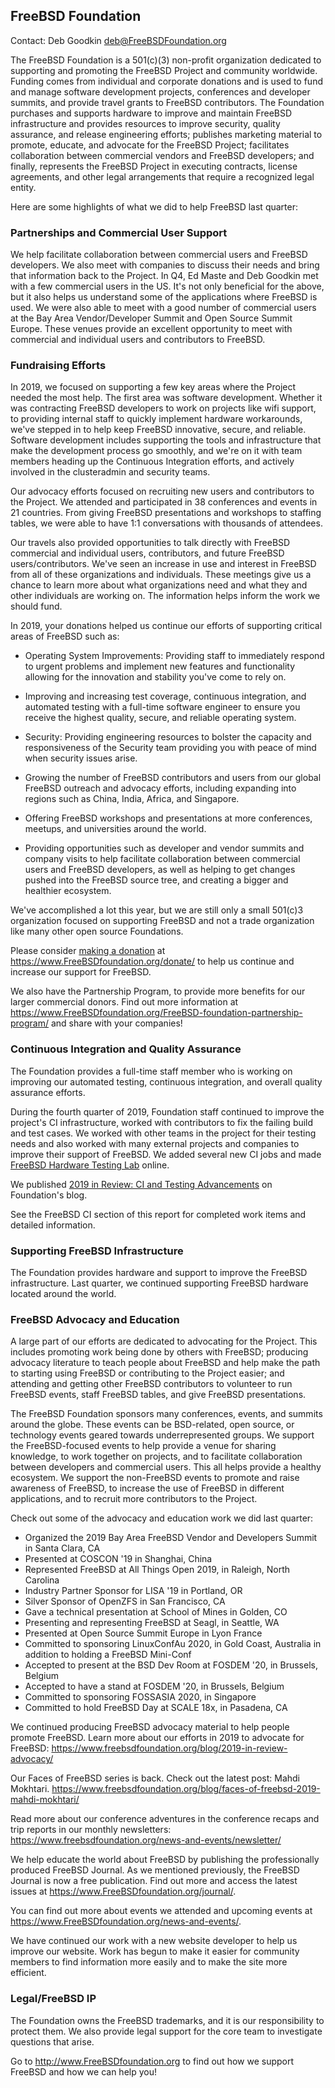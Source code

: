 ## FreeBSD Foundation ##

Contact: Deb Goodkin <deb@FreeBSDFoundation.org>  

The FreeBSD Foundation is a 501(c)(3) non-profit organization dedicated to
supporting and promoting the FreeBSD Project and community worldwide. Funding
comes from individual and corporate donations and is used to fund and manage
software development projects, conferences and developer summits, and provide
travel grants to FreeBSD contributors. The Foundation purchases and supports
hardware to improve and maintain FreeBSD infrastructure and provides resources
to improve security, quality assurance, and release engineering efforts;
publishes marketing material to promote, educate, and advocate for the FreeBSD
Project; facilitates collaboration between commercial vendors and FreeBSD
developers; and finally, represents the FreeBSD Project in executing contracts,
license agreements, and other legal arrangements that require a recognized
legal entity.

Here are some highlights of what we did to help FreeBSD last quarter:

### Partnerships and Commercial User Support ###

We help facilitate collaboration between commercial users and FreeBSD
developers. We also meet with companies to discuss their needs and bring that
information back to the Project. In Q4, Ed Maste and Deb Goodkin met with a
few commercial users in the US. It's not only beneficial for the above, but it
also helps us understand some of the applications where FreeBSD is used. We
were also able to meet with a good number of commercial users at the Bay Area
Vendor/Developer Summit and Open Source Summit Europe. These venues provide an
excellent opportunity to meet with commercial and individual users and
contributors to FreeBSD.

### Fundraising Efforts ###

In 2019, we focused on supporting a few key areas where the Project needed the
most help. The first area was software development. Whether it was contracting
FreeBSD developers to work on projects like wifi support, to providing internal
staff to quickly implement hardware workarounds, we've stepped in to help keep
FreeBSD innovative, secure, and reliable. Software development includes
supporting the tools and infrastructure that make the development process go
smoothly, and we're on it with team members heading up the Continuous
Integration efforts, and actively involved in the clusteradmin and security
teams.

Our advocacy efforts focused on recruiting new users and contributors to the
Project. We attended and participated in 38 conferences and events in 21
countries. From giving FreeBSD presentations and workshops to staffing tables,
we were able to have 1:1 conversations with thousands of attendees.

Our travels also provided opportunities to talk directly with FreeBSD
commercial and individual users, contributors, and future FreeBSD
users/contributors. We've seen an increase in use and interest in FreeBSD from
all of these organizations and individuals. These meetings give us a chance to
learn more about what organizations need and what they and other individuals
are working on. The information helps inform the work we should fund.

In 2019, your donations helped us continue our efforts of supporting critical
areas of FreeBSD such as:

- Operating System Improvements: Providing staff to immediately respond to
  urgent problems and implement new features and functionality allowing for
  the innovation and stability you've come to rely on.

- Improving and increasing test coverage, continuous integration, and automated
  testing with a full-time software engineer to ensure you receive the highest
  quality, secure, and reliable operating system.

- Security: Providing engineering resources to bolster the capacity and
  responsiveness of the Security team providing you with peace of mind when
  security issues arise.

- Growing the number of FreeBSD contributors and users from our global FreeBSD
  outreach and advocacy efforts, including expanding into regions such as
  China, India, Africa, and Singapore.

- Offering FreeBSD workshops and presentations at more conferences, meetups,
  and universities around the world.

- Providing opportunities such as developer and vendor summits and company
  visits to help facilitate collaboration between commercial users and FreeBSD
  developers, as well as helping to get changes pushed into the FreeBSD source
  tree, and creating a bigger and healthier ecosystem.

We've accomplished a lot this year, but we are still only a small 501(c)3
organization focused on supporting FreeBSD and not a trade organization like
many other open source Foundations.

Please consider [making a donation](https://www.FreeBSDfoundation.org/donate/)
at https://www.FreeBSDfoundation.org/donate/ to help us continue and increase
our support for FreeBSD.

We also have the Partnership Program, to provide more benefits for our larger
commercial donors.
Find out more information at
https://www.FreeBSDfoundation.org/FreeBSD-foundation-partnership-program/
and share with your companies!

### Continuous Integration and Quality Assurance ###

The Foundation provides a full-time staff member who is working on improving
our automated testing, continuous integration, and overall quality assurance
efforts.

During the fourth quarter of 2019, Foundation staff continued to improve the
project's CI infrastructure, worked with contributors to fix the failing build
and test cases.  We worked with other teams in the project for their testing
needs and also worked with many external projects and companies to improve
their support of FreeBSD. We added several new CI jobs and made
[FreeBSD Hardware Testing Lab](https://ci.freebsd.org/hwlab) online.

We published
[2019 in Review: CI and Testing Advancements](https://www.freebsdfoundation.org/blog/2019-in-review-ci-and-testing-advancements/)
on Foundation's blog.  

See the FreeBSD CI section of this report for completed work items and detailed
information.

### Supporting FreeBSD Infrastructure ###

The Foundation provides hardware and support to improve the FreeBSD
infrastructure. Last quarter, we continued supporting FreeBSD hardware located
around the world.

### FreeBSD Advocacy and Education ###

A large part of our efforts are dedicated to advocating for the Project. This
includes promoting work being done by others with FreeBSD; producing advocacy
literature to teach people about FreeBSD and help make the path to starting
using FreeBSD or contributing to the Project easier; and attending and getting
other FreeBSD contributors to volunteer to run FreeBSD events, staff FreeBSD
tables, and give FreeBSD presentations.

The FreeBSD Foundation sponsors many conferences, events, and summits around the globe. These events can be BSD-related, open source, or technology events geared towards underrepresented groups. We support the FreeBSD-focused events to help provide a venue for sharing knowledge, to work together on projects, and to facilitate collaboration between developers and commercial users. This all helps provide a healthy ecosystem. We support the non-FreeBSD events to promote and raise awareness of FreeBSD, to increase the use of FreeBSD in different applications, and to recruit more contributors to the Project.


Check out some of the advocacy and education work we did last quarter:

- Organized the 2019 Bay Area FreeBSD Vendor and Developers Summit
  in Santa Clara, CA
- Presented at COSCON '19 in Shanghai, China
- Represented FreeBSD at All Things Open 2019, in Raleigh, North Carolina
- Industry Partner Sponsor for LISA '19 in Portland, OR
- Silver Sponsor of OpenZFS in San Francisco, CA
- Gave a technical presentation at School of Mines in Golden, CO
- Presenting and representing FreeBSD at Seagl, in Seattle, WA
- Presented at Open Source Summit Europe in Lyon France
- Committed to sponsoring LinuxConfAu 2020, in Gold Coast, Australia in
  addition to holding a FreeBSD Mini-Conf
- Accepted to present at the BSD Dev Room at FOSDEM '20, in Brussels, Belgium
- Accepted to have a stand at FOSDEM '20, in Brussels, Belgium
- Committed to sponsoring FOSSASIA 2020, in Singapore
- Committed to hold FreeBSD Day at SCALE 18x, in Pasadena, CA

We continued producing FreeBSD advocacy material to help people promote
FreeBSD. Learn more about our efforts in 2019 to advocate for FreeBSD:
https://www.freebsdfoundation.org/blog/2019-in-review-advocacy/

Our Faces of FreeBSD series is back. Check out the latest post: Mahdi Mokhtari.
https://www.freebsdfoundation.org/blog/faces-of-freebsd-2019-mahdi-mokhtari/

Read more about our conference adventures in the conference recaps and trip
reports in our monthly newsletters:
https://www.freebsdfoundation.org/news-and-events/newsletter/

We help educate the world about FreeBSD by publishing the professionally
produced FreeBSD Journal. As we mentioned previously, the FreeBSD Journal is
now a free publication. Find out more and access the latest issues at
https://www.FreeBSDfoundation.org/journal/.

You can find out more about events we attended and upcoming events at
https://www.FreeBSDfoundation.org/news-and-events/.

We have continued our work with a new website developer to help us improve our
website. Work has begun to make it easier for community members to find
information more easily and to make the site more efficient.

### Legal/FreeBSD IP ###

The Foundation owns the FreeBSD trademarks, and it is our responsibility to
protect them. We also provide legal support for the core team to investigate
questions that arise.

Go to http://www.FreeBSDfoundation.org to find out how we support FreeBSD and
how we can help you!
